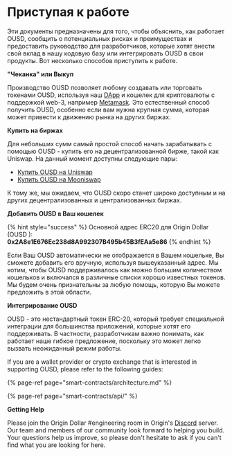 # Приступая к работе

Эти документы предназначены для того, чтобы объяснить, как работает OUSD, сообщить о потенциальных рисках и преимуществах и предоставить руководство для разработчиков, которые хотят внести свой вклад в нашу кодовую базу или интегрировать OUSD в свои продукты. Вот несколько способов приступить к работе.

**"Чеканка" или Выкуп**

Производство OUSD позволяет любому создавать или торговать токенами OUSD, используя наш [DApp](www.ousd.com) и кошелек для криптовалюты с поддержкой web-3, например [Metamask](https://www.metamask.io). Это естественный способ получить OUSD, особенно если вам нужна крупная сумма, которая может привести к движению рынка на других биржах.

**Купить на биржах**

Для небольших сумм самый простой способ начать зарабатывать с помощью OUSD - купить его на децентрализованной бирже, такой как Uniswap. На данный момент доступны следующие пары:

* [Купить OUSD на Uniswap](https://app.uniswap.org/#/swap?outputCurrency=0x2A8e1E676Ec238d8A992307B495b45B3fEAa5e86)
* [Купить OUSD на Mooniswap](https://mooniswap.exchange/#/swap?outputToken=0x2a8e1e676ec238d8a992307b495b45b3feaa5e86)

К тому же, мы ожидаем, что OUSD скоро станет широко доступным и на других децентрализованных и централизованных биржах.

**Добавить OUSD в Ваш кошелек**

{% hint style="success" %}
Основной адрес ERC20 для Origin Dollar \(OUSD \):   
**0x2A8e1E676Ec238d8A992307B495b45B3fEAa5e86**
{% endhint %}

Если Ваш OUSD автоматически не отображается в Вашем кошельке, Вы сможете добавить его вручную, используя вышеуказанный адрес. Мы хотим, чтобы OUSD поддерживалось как можно большим количеством кошельков и включался в различные списки хорошо известных токенов. Мы будем очень признательны за любую помощь, которую Вы можете предложить в этой области.

**Интегрирование OUSD**

OUSD - это нестандартный токен ERC-20, который требует специальной интеграции для большинства приложений, которые хотят его поддерживать. В частности, разработчикам важно понимать, как работает наше гибкое предложение, поскольку это может легко вызвать неожиданный режим работы.

If you are a wallet provider or crypto exchange that is interested in supporting OUSD, please refer to the following guides:

{% page-ref page="smart-contracts/architecture.md" %}

{% page-ref page="smart-contracts/api/" %}

**Getting Help**

Please join the Origin Dollar \#engineering room in Origin's [Discord](www.originprotocol.com/discord) server.  Our team and members of our community look forward to helping you build. Your questions help us improve, so please don't hesitate to ask if you can't find what you are looking for here.

